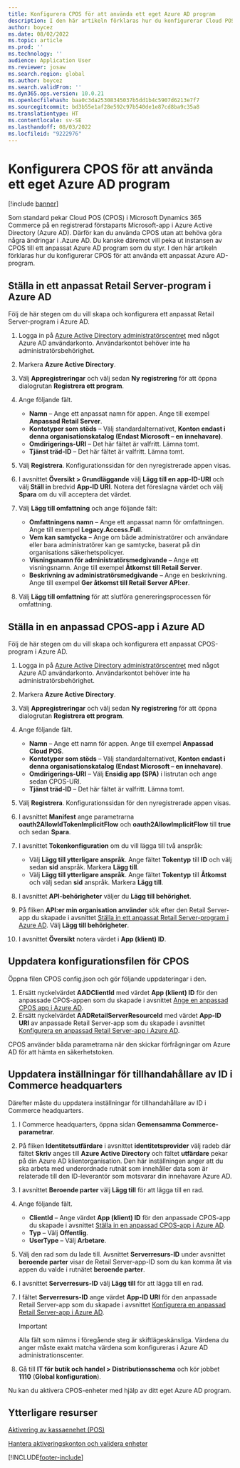 ```yaml
---
title: Konfigurera CPOS för att använda ett eget Azure AD program
description: I den här artikeln förklaras hur du konfigurerar Cloud POS (CPOS) för att använda ett anpassat Azure Active Directory (Azure AD) program.
author: boycez
ms.date: 08/02/2022
ms.topic: article
ms.prod: ''
ms.technology: ''
audience: Application User
ms.reviewer: josaw
ms.search.region: global
ms.author: boycez
ms.search.validFrom: ''
ms.dyn365.ops.version: 10.0.21
ms.openlocfilehash: baa0c3da25308345037b5dd1b4c5907d6213e7f7
ms.sourcegitcommit: bd3b55e1af28e592c97b540de1e87cd8ba9c35a8
ms.translationtype: HT
ms.contentlocale: sv-SE
ms.lasthandoff: 08/03/2022
ms.locfileid: "9222976"
---
```

# <a name="configure-cpos-to-use-a-custom-azure-ad-app"></a>Konfigurera CPOS för att använda ett eget Azure AD program

[!include [banner](includes/banner.md)]

Som standard pekar Cloud POS (CPOS) i Microsoft Dynamics 365 Commerce på en registrerad förstaparts Microsoft-app i Azure Active Directory (Azure AD). Därför kan du använda CPOS utan att behöva göra några ändringar i .Azure AD. Du kanske däremot vill peka ut instansen av CPOS till ett anpassat Azure AD program som du styr. I den här artikeln förklaras hur du konfigurerar CPOS för att använda ett anpassat Azure AD-program.

## <a name="set-up-a-custom-retail-server-app-in-azure-ad"></a>Ställa in ett anpassat Retail Server-program i Azure AD

Följ de här stegen om du vill skapa och konfigurera ett anpassat Retail Server-program i Azure AD.

1. Logga in på [Azure Active Directory administratörscentret](https://aad.portal.azure.com) med något Azure AD användarkonto. Användarkontot behöver inte ha administratörsbehörighet.
1. Markera **Azure Active Directory**.
1. Välj **Appregistreringar** och välj sedan **Ny registrering** för att öppna dialogrutan **Registrera ett program**.
1. Ange följande fält.

    - **Namn** – Ange ett anpassat namn för appen. Ange till exempel **Anpassad Retail Server**.
    - **Kontotyper som stöds** – Välj standardalternativet, **Konton endast i denna organisationskatalog (Endast Microsoft – en innehavare)**.
    - **Omdirigerings-URI** – Det här fältet är valfritt. Lämna tomt.
    - **Tjänst träd-ID** – Det här fältet är valfritt. Lämna tomt.
    
1. Välj **Registrera**. Konfigurationssidan för den nyregistrerade appen visas.
1. I avsnittet **Översikt \> Grundläggande** välj **Lägg till en app-ID-URI** och välj **Ställ in** bredvid **App-ID URI**. Notera det föreslagna värdet och välj **Spara** om du vill acceptera det värdet. 
1. Välj **Lägg till omfattning** och ange följande fält:

    - **Omfattningens namn** – Ange ett anpassat namn för omfattningen. Ange till exempel **Legacy.Access.Full**.
    - **Vem kan samtycka** – Ange om både administratörer och användare eller bara administratörer kan ge samtycke, baserat på din organisations säkerhetspolicyer.
    - **Visningsnamn för administratörsmedgivande** – Ange ett visningsnamn. Ange till exempel **Åtkomst till Retail Server**.
    - **Beskrivning av administratörsmedgivande** – Ange en beskrivning. Ange till exempel **Ger åtkomst till Retail Server API:er**.

1. Välj **Lägg till omfattning** för att slutföra genereringsprocessen för omfattning.

## <a name="set-up-a-custom-cpos-app-in-azure-ad"></a>Ställa in en anpassad CPOS-app i Azure AD

Följ de här stegen om du vill skapa och konfigurera ett anpassat CPOS-program i Azure AD.

1. Logga in på [Azure Active Directory administratörscentret](https://aad.portal.azure.com) med något Azure AD användarkonto. Användarkontot behöver inte ha administratörsbehörighet.
1. Markera **Azure Active Directory**.
1. Välj **Appregistreringar** och välj sedan **Ny registrering** för att öppna dialogrutan **Registrera ett program**.
1. Ange följande fält.

    - **Namn** – Ange ett namn för appen. Ange till exempel **Anpassad Cloud POS**.
    - **Kontotyper som stöds** – Välj standardalternativet, **Konton endast i denna organisationskatalog (Endast Microsoft – en innehavare)**.
    - **Omdirigerings-URI** – Välj **Ensidig app (SPA)** i listrutan och ange sedan CPOS-URI.
    - **Tjänst träd-ID** – Det här fältet är valfritt. Lämna tomt.

1. Välj **Registrera**. Konfigurationssidan för den nyregistrerade appen visas.
1. I avsnittet **Manifest** ange parametrarna **oauth2AllowIdTokenImplicitFlow** och **oauth2AllowImplicitFlow** till **true** och sedan **Spara**.
1. I avsnittet **Tokenkonfiguration** om du vill lägga till två anspråk:

    - Välj **Lägg till ytterligare anspråk**. Ange fältet **Tokentyp** till **ID** och välj sedan **sid** anspråk. Markera **Lägg till**.
    - Välj **Lägg till ytterligare anspråk**. Ange fältet **Tokentyp** till **Åtkomst** och välj sedan **sid** anspråk. Markera **Lägg till**.

1. I avsnittet **API-behörigheter** väljer du **Lägg till behörighet**.
1. På fliken **API:er min organisation använder** sök efter den Retail Server-app du skapade i avsnittet [Ställa in ett anpassat Retail Server-program i Azure AD](#set-up-a-custom-retail-server-app-in-azure-ad). Välj **Lägg till behörigheter**.
1. I avsnittet **Översikt** notera värdet i **App (klient) ID**.

## <a name="update-the-cpos-configuration-file"></a>Uppdatera konfigurationsfilen för CPOS

Öppna filen CPOS config.json och gör följande uppdateringar i den.

1. Ersätt nyckelvärdet **AADClientId** med värdet **App (klient) ID** för den anpassade CPOS-appen som du skapade i avsnittet [Ange en anpassad CPOS app i Azure AD](#set-up-a-custom-cpos-app-in-azure-ad).
1. Ersätt nyckelvärdet **AADRetailServerResourceId** med värdet **App-ID URI** av anpassade Retail Server-app som du skapade i avsnittet [Konfigurera en anpassad Retail Server-app i Azure AD](#set-up-a-custom-retail-server-app-in-azure-ad).

CPOS använder båda parametrarna när den skickar förfrågningar om Azure AD för att hämta en säkerhetstoken.

## <a name="update-identity-providers-settings-in-commerce-headquarters"></a>Uppdatera inställningar för tillhandahållare av ID i Commerce headquarters

Därefter måste du uppdatera inställningar för tillhandahållare av ID i Commerce headquarters.

1. I Commerce headquarters, öppna sidan **Gemensamma Commerce-parametrar**.
1. På fliken **Identitetsutfärdare** i avsnittet **identitetsprovider** välj radeb där fältet **Skriv** anges till **Azure Active Directory** och fältet **utfärdare** pekar på din Azure AD klientorganisation. Den här inställningen anger att du ska arbeta med underordnade rutnät som innehåller data som är relaterade till den ID-leverantör som motsvarar din innehavare Azure AD.
1. I avsnittet **Beroende parter** välj **Lägg till** för att lägga till en rad.
1. Ange följande fält.

    - **ClientId** – Ange värdet **App (klient) ID** för den anpassade CPOS-app du skapade i avsnittet [Ställa in en anpassad CPOS-app i Azure AD](#set-up-a-custom-cpos-app-in-azure-ad).
    - **Typ** – Välj **Offentlig**.
    - **UserType** – Välj **Arbetare**.

1. Välj den rad som du lade till. Avsnittet **Serverresurs-ID** under avsnittet **beroende parter** visar de Retail Server-app-ID som du kan komma åt via appen du valde i rutnätet **beroende parter**.
1. I avsnittet **Serverresurs-ID** välj **Lägg till** för att lägga till en rad.
1. I fältet **Serverresurs-ID** ange värdet **App-ID URI** för den anpassade Retail Server-app som du skapade i avsnittet [Konfigurera en anpassad Retail Server-app i Azure AD](#set-up-a-custom-retail-server-app-in-azure-ad).

    > [!IMPORTANT]
    > Alla fält som nämns i föregående steg är skiftlägeskänsliga. Värdena du anger måste exakt matcha värdena som konfigureras i Azure AD administrationscenter.

1. Gå till **IT för butik och handel \> Distributionsschema** och kör jobbet **1110** (**Global konfiguration**).

Nu kan du aktivera CPOS-enheter med hjälp av ditt eget Azure AD program.

## <a name="additional-resources"></a>Ytterligare resurser

[Aktivering av kassaenehet (POS)](dev-itpro/retail-device-activation.md)

[Hantera aktiveringskonton och validera enheter](set-up-activation-accounts-validate-devices-hq.md)

[!INCLUDE[footer-include](../includes/footer-banner.md)]
